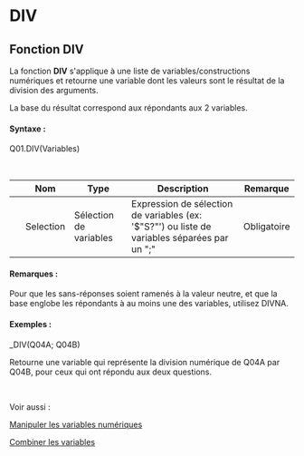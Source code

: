 # DIV

## Fonction DIV

La fonction **DIV** s'applique à une liste de variables/constructions numériques et retourne une variable dont les valeurs sont le résultat de la division des arguments.

La base du résultat correspond aux répondants aux 2 variables.

#### Syntaxe :&nbsp;

Q01.DIV(Variables)

&nbsp;

| &nbsp; | **Nom** |**Type**|**Description**|**Remarque** |
| --- | --- | --- | --- | --- |
| &nbsp; | Selection | Sélection de variables | Expression de sélection de variables (ex: '$"S?"') ou liste de variables séparées par un ";" | Obligatoire |


#### Remarques :

Pour que les sans-réponses soient ramenés à la valeur neutre, et que la base englobe les répondants à au moins une des variables, utilisez DIVNA.

#### Exemples :

\_DIV(Q04A; Q04B)

Retourne une variable qui représente la division numérique de Q04A par Q04B, pour ceux qui ont répondu aux deux questions.

&nbsp;

Voir aussi :&nbsp;

[Manipuler les variables numériques](<Manipulerlesvariablesnumeriques1.md>)

[Combiner les variables](<Combinerlesvariables1.md>)